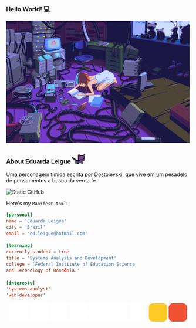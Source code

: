 <h3>Hello World! 💻</h3>
<img align= "center" alt="Night Coding" src="./assets_readme/cybergirl.gif" width='500'/>

### About Eduarda Leigue <img src="./assets_readme/cat.gif" height="7%" width="7%"/>
<p>Uma personagem tímida escrita por Dostoievski, que vive em um pesadelo de pensamentos a busca da verdade.</p>

<img src="https://img.shields.io/static/v1?label=Overview&message=LEIGUEED&color=bca9f5&style=for-the-badge&logo=GitHub" alt="Static GitHub"/> 

Here's my `Manifest.toml`:

```toml
[personal]
name = 'Eduarda Leigue'
city = 'Brazil'
email = 'ed.leigue@hotmail.com'

[learning]
currently-student = true
title = 'Systems Analysis and Development'
college = 'Federal Institute of Education Science 
and Technology of Rondônia.'

[interests]
'systems-analyst'
'web-developer'
```
<div align="center">
      <td><img src="./assets_readme/discord-light.svg" width="50"></td>
      <td><img src="./assets_readme/vscode-light.svg" width="50"></td>
      <td><img src="./assets_readme/mysql-light.svg" width="50"></td>
      <td><img src="./assets_readme/python-light.svg" width="50"></td>
      <td><img src="./assets_readme/c-light.svg" width="50"></td>
      <td><img src="./assets_readme/html-light.svg" width="50"></td>
      <td><img src="./assets_readme/css-light.svg" width="50"></td>
      <td><img src="./assets_readme/javascript.svg" width="50"></td>
      <td><img src="./assets_readme/git.svg" width="50"></td>
</div>
